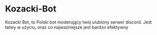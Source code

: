 # Kozacki-Bot
Kozacki Bot, to Polski bot moderujący twój ulubiony serwer discord. Jest łatwy w użyciu, oraz co najważniejsze jest bardzo efektywny
